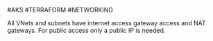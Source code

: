 #AKS #TERRAFORM #NETWORKING


All VNets and subnets have internet access gateway access and NAT gateways. For public access only a public IP is needed. 
